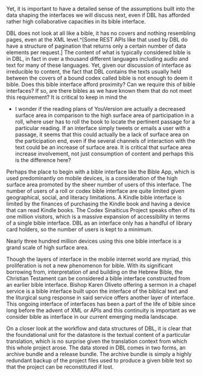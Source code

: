 Yet, it is important to have a detailed sense of the assumptions built into the data shaping the interfaces we will discuss next, even if DBL has afforded rather high collaborative capacities in its bible interface.


DBL does not look at all like a bible, it has no covers and nothing resembling pages, even at the XML level.^[Some REST APIs like that used by DBL do have a structure of pagination that returns only a certain number of data elements per request.] The content of what is typically considered bible is in DBL, in fact in over a thousand different languages including audio and text for many of these languages.
Yet, given our discussion of interface as irreducible to content, the fact that DBL contains the texts usually held between the covers of a bound codex called bible is not enough to deem it bible.
Does this bible interface afford proximity? Can we require this of bible interfaces? If so, are there bibles as we have known them that do not meet this requirement? It is critical to keep in mind the   

* I wonder if the reading plans of YouVersion are actually a decreased surface area in comparison to the high surface area of participation in a roll, where user has to roll the book to locate the pertinent passage for a particular reading.
If an interface simply tweets or emails a user with a passage, it seems that this could actually be a lack of surface area on the participation end, even if the several channels of interaction with the text could be an increase of surface area.
It is critical that surface area increase involvement, not just consumption of content and perhaps this is the difference here?

Perhaps the place to begin with a bible interface like the Bible App, which is used predominantly on mobile devices, is a consideration of the high surface area promoted by the sheer number of users of this interface.
The number of users of a roll or codex bible interface are quite limited given geographical, social, and literacy limitations.
A Kindle bible interface is limited by the finances of purchasing the Kindle book and having a device that can read Kindle books.
The Codex Sinaiticus Project speaks often of its one million visitors, which is a massive expansion of accessibility in terms of a single bible interface.
DBL as an interface only has a handful of library card holders, so the number of users is kept to a minimum.

Nearly three hundred million devices using this one bible interface is a grand scale of high surface area.

Though the layers of interface in the mobile internet world are myriad, this proliferation is not a new phenomenon for bible.
With its significant borrowing from, interpretation of and building on the Hebrew Bible, the Christian Testament can be considered a bible interface constructed from an earlier bible interface.
Bishop Karen Oliveto offering a sermon in a chapel service is a bible interface built upon the interface of the biblical text and the liturgical sung response in said service offers another layer of interface.
This ongoing interface of interfaces has been a part of the life of bible since long before the advent of XML or APIs and this continuity is important as we consider bible as interface in our current emerging media landscape.

On a closer look at the workflow and data structures of DBL, it is clear that the foundational unit for the datastore is the textual content of a particular translation, which is no surprise given the translation context from which this whole project arose.
The data stored in DBL comes in two forms, an archive bundle and a release bundle.
The archive bundle is simply a highly redundant backup of the project files used to produce a given bible text so that the project can be reconstituted if lost.